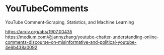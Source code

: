 # YouTubeComments
YouTube Comment-Scraping, Statistics, and Machine Learning

https://arxiv.org/abs/1907.00435
https://medium.com/@jannyzhang/youtube-chatter-understanding-online-comments-discourse-on-misinformative-and-political-youtube-4e6b438a0092
